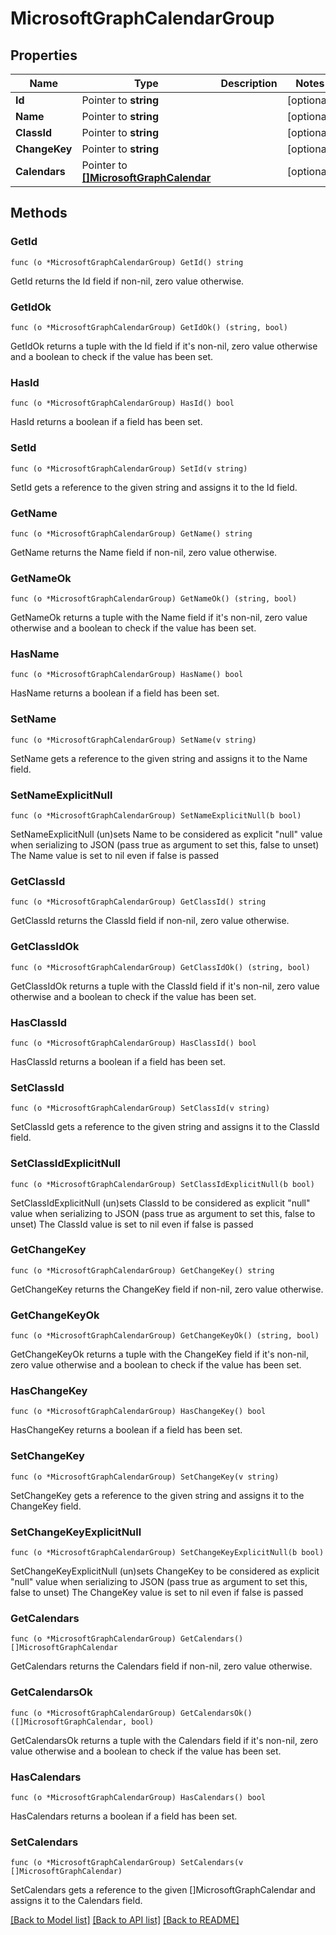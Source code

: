 # MicrosoftGraphCalendarGroup

## Properties

Name | Type | Description | Notes
------------ | ------------- | ------------- | -------------
**Id** | Pointer to **string** |  | [optional] 
**Name** | Pointer to **string** |  | [optional] 
**ClassId** | Pointer to **string** |  | [optional] 
**ChangeKey** | Pointer to **string** |  | [optional] 
**Calendars** | Pointer to [**[]MicrosoftGraphCalendar**](microsoft.graph.calendar.md) |  | [optional] 

## Methods

### GetId

`func (o *MicrosoftGraphCalendarGroup) GetId() string`

GetId returns the Id field if non-nil, zero value otherwise.

### GetIdOk

`func (o *MicrosoftGraphCalendarGroup) GetIdOk() (string, bool)`

GetIdOk returns a tuple with the Id field if it's non-nil, zero value otherwise
and a boolean to check if the value has been set.

### HasId

`func (o *MicrosoftGraphCalendarGroup) HasId() bool`

HasId returns a boolean if a field has been set.

### SetId

`func (o *MicrosoftGraphCalendarGroup) SetId(v string)`

SetId gets a reference to the given string and assigns it to the Id field.

### GetName

`func (o *MicrosoftGraphCalendarGroup) GetName() string`

GetName returns the Name field if non-nil, zero value otherwise.

### GetNameOk

`func (o *MicrosoftGraphCalendarGroup) GetNameOk() (string, bool)`

GetNameOk returns a tuple with the Name field if it's non-nil, zero value otherwise
and a boolean to check if the value has been set.

### HasName

`func (o *MicrosoftGraphCalendarGroup) HasName() bool`

HasName returns a boolean if a field has been set.

### SetName

`func (o *MicrosoftGraphCalendarGroup) SetName(v string)`

SetName gets a reference to the given string and assigns it to the Name field.

### SetNameExplicitNull

`func (o *MicrosoftGraphCalendarGroup) SetNameExplicitNull(b bool)`

SetNameExplicitNull (un)sets Name to be considered as explicit "null" value
when serializing to JSON (pass true as argument to set this, false to unset)
The Name value is set to nil even if false is passed
### GetClassId

`func (o *MicrosoftGraphCalendarGroup) GetClassId() string`

GetClassId returns the ClassId field if non-nil, zero value otherwise.

### GetClassIdOk

`func (o *MicrosoftGraphCalendarGroup) GetClassIdOk() (string, bool)`

GetClassIdOk returns a tuple with the ClassId field if it's non-nil, zero value otherwise
and a boolean to check if the value has been set.

### HasClassId

`func (o *MicrosoftGraphCalendarGroup) HasClassId() bool`

HasClassId returns a boolean if a field has been set.

### SetClassId

`func (o *MicrosoftGraphCalendarGroup) SetClassId(v string)`

SetClassId gets a reference to the given string and assigns it to the ClassId field.

### SetClassIdExplicitNull

`func (o *MicrosoftGraphCalendarGroup) SetClassIdExplicitNull(b bool)`

SetClassIdExplicitNull (un)sets ClassId to be considered as explicit "null" value
when serializing to JSON (pass true as argument to set this, false to unset)
The ClassId value is set to nil even if false is passed
### GetChangeKey

`func (o *MicrosoftGraphCalendarGroup) GetChangeKey() string`

GetChangeKey returns the ChangeKey field if non-nil, zero value otherwise.

### GetChangeKeyOk

`func (o *MicrosoftGraphCalendarGroup) GetChangeKeyOk() (string, bool)`

GetChangeKeyOk returns a tuple with the ChangeKey field if it's non-nil, zero value otherwise
and a boolean to check if the value has been set.

### HasChangeKey

`func (o *MicrosoftGraphCalendarGroup) HasChangeKey() bool`

HasChangeKey returns a boolean if a field has been set.

### SetChangeKey

`func (o *MicrosoftGraphCalendarGroup) SetChangeKey(v string)`

SetChangeKey gets a reference to the given string and assigns it to the ChangeKey field.

### SetChangeKeyExplicitNull

`func (o *MicrosoftGraphCalendarGroup) SetChangeKeyExplicitNull(b bool)`

SetChangeKeyExplicitNull (un)sets ChangeKey to be considered as explicit "null" value
when serializing to JSON (pass true as argument to set this, false to unset)
The ChangeKey value is set to nil even if false is passed
### GetCalendars

`func (o *MicrosoftGraphCalendarGroup) GetCalendars() []MicrosoftGraphCalendar`

GetCalendars returns the Calendars field if non-nil, zero value otherwise.

### GetCalendarsOk

`func (o *MicrosoftGraphCalendarGroup) GetCalendarsOk() ([]MicrosoftGraphCalendar, bool)`

GetCalendarsOk returns a tuple with the Calendars field if it's non-nil, zero value otherwise
and a boolean to check if the value has been set.

### HasCalendars

`func (o *MicrosoftGraphCalendarGroup) HasCalendars() bool`

HasCalendars returns a boolean if a field has been set.

### SetCalendars

`func (o *MicrosoftGraphCalendarGroup) SetCalendars(v []MicrosoftGraphCalendar)`

SetCalendars gets a reference to the given []MicrosoftGraphCalendar and assigns it to the Calendars field.


[[Back to Model list]](../README.md#documentation-for-models) [[Back to API list]](../README.md#documentation-for-api-endpoints) [[Back to README]](../README.md)



